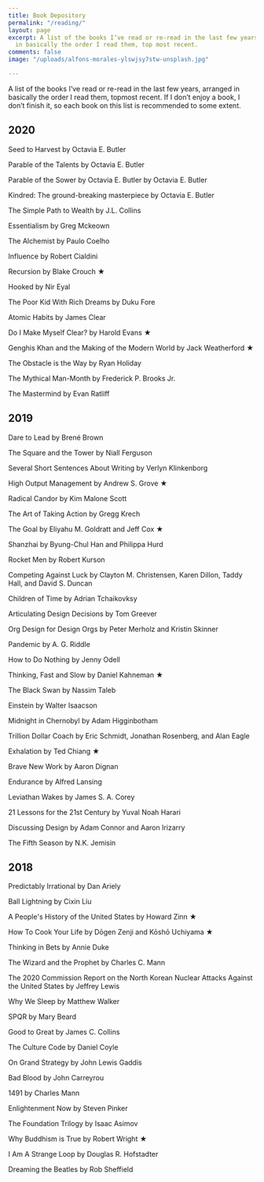 ```yaml
---
title: Book Depository
permalink: "/reading/"
layout: page
excerpt: A list of the books I’ve read or re-read in the last few years, arranged
  in basically the order I read them, top most recent.
comments: false
image: "/uploads/alfons-morales-ylswjsy7stw-unsplash.jpg"

---
```

A list of the books I’ve read or re-read in the last few years, arranged in basically the order I read them, topmost recent. If I don’t enjoy a book, I don’t finish it, so each book on this list is recommended to some extent.

## 2020

Seed to Harvest by Octavia E. Butler

Parable of the Talents by Octavia E. Butler

Parable of the Sower by Octavia E. Butler by Octavia E. Butler

Kindred: The ground-breaking masterpiece by Octavia E. Butler

The Simple Path to Wealth by J.L. Collins

Essentialism by Greg Mckeown

The Alchemist by Paulo Coelho

Influence by Robert Cialdini

Recursion by Blake Crouch ★

Hooked by Nir Eyal

The Poor Kid With Rich Dreams by Duku Fore

Atomic Habits by James Clear

Do I Make Myself Clear? by Harold Evans ★

Genghis Khan and the Making of the Modern World by Jack Weatherford ★

The Obstacle is the Way by Ryan Holiday

The Mythical Man-Month by Frederick P. Brooks Jr.

The Mastermind by Evan Ratliff

## 2019

Dare to Lead by Brené Brown

The Square and the Tower by Niall Ferguson

Several Short Sentences About Writing by Verlyn Klinkenborg

High Output Management by Andrew S. Grove ★

Radical Candor by Kim Malone Scott

The Art of Taking Action by Gregg Krech

The Goal by Eliyahu M. Goldratt and Jeff Cox ★

Shanzhai by Byung-Chul Han and Philippa Hurd

Rocket Men by Robert Kurson

Competing Against Luck by Clayton M. Christensen, Karen Dillon, Taddy Hall, and David S. Duncan

Children of Time by Adrian Tchaikovksy

Articulating Design Decisions by Tom Greever

Org Design for Design Orgs by Peter Merholz and Kristin Skinner

Pandemic by A. G. Riddle

How to Do Nothing by Jenny Odell

Thinking, Fast and Slow by Daniel Kahneman ★

The Black Swan by Nassim Taleb

Einstein by Walter Isaacson

Midnight in Chernobyl by Adam Higginbotham

Trillion Dollar Coach by Eric Schmidt, Jonathan Rosenberg, and Alan Eagle

Exhalation by Ted Chiang ★

Brave New Work by Aaron Dignan

Endurance by Alfred Lansing

Leviathan Wakes by James S. A. Corey

21 Lessons for the 21st Century by Yuval Noah Harari

Discussing Design by Adam Connor and Aaron Irizarry

The Fifth Season by N.K. Jemisin

## 2018

Predictably Irrational by Dan Ariely

Ball Lightning by Cixin Liu

A People's History of the United States by Howard Zinn ★

How To Cook Your Life by Dōgen Zenji and Kōshō Uchiyama ★

Thinking in Bets by Annie Duke

The Wizard and the Prophet by Charles C. Mann

The 2020 Commission Report on the North Korean Nuclear Attacks Against the United States by Jeffrey Lewis

Why We Sleep by Matthew Walker

SPQR by Mary Beard

Good to Great by James C. Collins

The Culture Code by Daniel Coyle

On Grand Strategy by John Lewis Gaddis

Bad Blood by John Carreyrou

1491 by Charles Mann

Enlightenment Now by Steven Pinker

The Foundation Trilogy by Isaac Asimov

Why Buddhism is True by Robert Wright ★

I Am A Strange Loop by Douglas R. Hofstadter

Dreaming the Beatles by Rob Sheffield